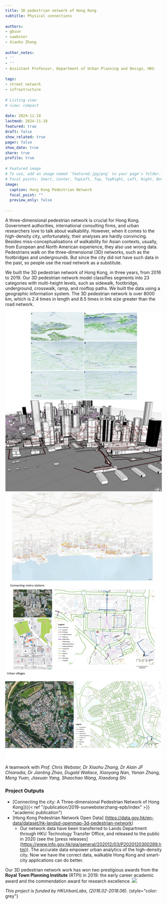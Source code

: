 ```yaml
---
title: 3D pedestrian network of Hong Kong
subtitle: Physical connections

authors: 
- gbsun
- cwebster
- Xiaohu Zhang

author_notes:
- ''
- ''
- Assistant Professor, Department of Urban Planning and Design, HKU

tags: 
- street network
- infrastructure

# Listing view
# view: compact

date: 2024-11-18
lastmod: 2024-11-18
featured: true
draft: false
show_related: true
pager: false
show_date: true
share: true
profile: true

# Featured image
# To use, add an image named `featured.jpg/png` to your page's folder.
# Focal points: Smart, Center, TopLeft, Top, TopRight, Left, Right, BottomLeft, Bottom, BottomRight.
image:
  caption: Hong Kong Pedestrian Network
  focal_point: ""
  preview_only: false

---
```


A three-dimensional pedestrian network is crucial for Hong Kong. Government authorities, international consulting firms, and urban researchers love to talk about walkability. However, when it comes to the high-density city, unfortunately, their analyses are hardly convincing. Besides miss-conceptualisations of walkability for Asian contexts, usually, from European and North American experience, they also use wrong data. Pedestrians walk on the three-dimensional (3D) networks, such as the footbridges and undergrounds. But since the city did not have such data in the past, so people use the road network as a substitute.

We built the 3D pedestrian network of Hong Kong, in three years, from 2016 to 2019. Our 3D pedestrian network model classifies segments into 23 categories with multi-height levels, such as sidewalk, footbridge, underground, crosswalk, ramp, and rooftop paths. We built the data using a geographic information system. The 3D pedestrian network is over 8000 km, which is 2.4 times in length and 8.5 times in link size greater than the road network.

![](Slide57.jpg '')
![](Slide58_edited.jpg '')
![](Slide56.jpg '')
![](Slide47.jpg '')
![](Slide53.jpg '')

A teamwork with _Prof. Chris Webster, Dr Xiaohu Zhang, Dr Alain JF Chiaradia, Dr Jianting Zhao, Dugald Wallace, Xiaoyang Nan, Yanan Zhang, Meng Yuan, Jiaxuan Yang, Shaochao Wang, Xiaodong Shi_

### Project Outputs

- [Connecting the city: A Three-dimensional Pedestrian Network of Hong Kong]({{< ref "/publication/2019-sunwebsterzhang-epb/index" >}} "academic publication")
- [Hong Kong Pedestrian Network Open Data] (https://data.gov.hk/en-data/dataset/hk-landsd-openmap-3d-pedestrian-network)
  - Our network data have been transferred to Lands Department through HKU Technology Transfer Office, and released to the public in 2020 (see the [press releases] (https://www.info.gov.hk/gia/general/202012/03/P2020120300289.htm)). The accurate data empower urban analytics of the high-density city. Now we have the correct data, walkable Hong Kong and smart-city applications can do better.

Our 3D pedestrian network work has won two prestigious awards from the **Royal Town Planning Institute** (RTPI) in 2019: the early career academic award and the commendation award for research excellence.
![](RTPI_awards_gsun_Page_1.jpg '')



_This project is funded by HKUrbanLabs, (2016.02-2018.06)._ 
{style="color: grey"}